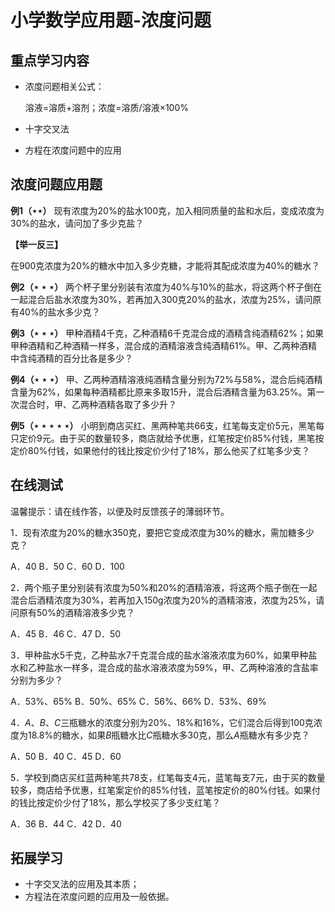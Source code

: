 # 小学数学应用题-浓度问题

## 重点学习内容

- 浓度问题相关公式：

  溶液=溶质+溶剂；浓度=溶质/溶液$\times$100%

- 十字交叉法

- 方程在浓度问题中的应用




## 浓度问题应用题

**例1（$\star\star$）** 现有浓度为20%的盐水100克，加入相同质量的盐和水后，变成浓度为30%的盐水，请问加了多少克盐？

**【举一反三】**

在900克浓度为20%的糖水中加入多少克糖，才能将其配成浓度为40%的糖水？



**例2（$\star\star\star$）**   两个杯子里分别装有浓度为40%与10%的盐水，将这两个杯子倒在一起混合后盐水浓度为30%，若再加入300克20%的盐水，浓度为25%，请问原有40%的盐水多少克？



**例3（$\star\star\star$）**  甲种酒精4千克，乙种酒精6千克混合成的酒精含纯酒精62%；如果甲种酒精和乙种酒精一样多，混合成的酒精溶液含纯酒精61%。甲、乙两种酒精中含纯酒精的百分比各是多少？



**例4（$\star\star\star$）** 甲、乙两种酒精溶液纯酒精含量分别为72%与58%，混合后纯酒精含量为62%，如果每种酒精都比原来多取15升，混合后酒精含量为63.25%。第一次混合时，甲、乙两种酒精各取了多少升？



**例5（$\star\star\star\star\star$）**  小明到商店买红、黑两种笔共66支，红笔每支定价5元，黑笔每只定价9元。由于买的数量较多，商店就给予优惠，红笔按定价85%付钱，黑笔按定价80%付钱，如果他付的钱比按定价少付了18%，那么他买了红笔多少支？



## 在线测试

温馨提示：请在线作答，以便及时反馈孩子的薄弱环节。

1．现有浓度为20%的糖水350克，要把它变成浓度为30%的糖水，需加糖多少克？

A．40 B．50 C．60 D．100

2．两个瓶子里分别装有浓度为50%和20%的酒精溶液，将这两个瓶子倒在一起混合后酒精浓度为30%，若再加入150g浓度为20%的酒精溶液，浓度为25%，请问原有50%的酒精溶液多少克？

A．45 B．46 C．47 D．50

3．甲种盐水5千克，乙种盐水7千克混合成的盐水溶液浓度为60%，如果甲种盐水和乙种盐水一样多，混合成的盐水溶液浓度为59%，甲、乙两种溶液的含盐率分别为多少？

A．53%、65% B．50%、65% C．56%、66% D．53%、69%

4．*A*、*B*、*C*三瓶糖水的浓度分别为20%、18%和16%，它们混合后得到100克浓度为18.8%的糖水，如果*B*瓶糖水比*C*瓶糖水多30克，那么*A*瓶糖水有多少克？

A．50 B．40 C．45 D．60

5．学校到商店买红蓝两种笔共78支，红笔每支4元，蓝笔每支7元，由于买的数量较多，商店给予优惠，红笔案定价的85%付钱，蓝笔按定价的80%付钱。如果付的钱比按定价少付了18%，那么学校买了多少支红笔？

A．36 B．44 C．42 D．40


## 拓展学习

- 十字交叉法的应用及其本质；
- 方程法在浓度问题的应用及一般依据。